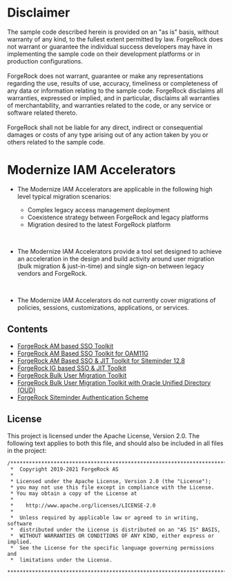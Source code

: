 # Disclaimer
The sample code described herein is provided on an "as is" basis, without warranty of any kind, to the fullest extent permitted by law. ForgeRock does not warrant or guarantee the individual success developers may have in implementing the sample code on their development platforms or in production configurations.
<br><br>
ForgeRock does not warrant, guarantee or make any representations regarding the use, results of use, accuracy, timeliness or completeness of any data or information relating to the sample code. ForgeRock disclaims all warranties, expressed or implied, and in particular, disclaims all warranties of merchantability, and warranties related to the code, or any service or software related thereto.
<br><br>
ForgeRock shall not be liable for any direct, indirect or consequential damages or costs of any type arising out of any action taken by you or others related to the sample code.

# Modernize IAM Accelerators

* The Modernize IAM Accelerators are applicable in the following high level typical migration scenarios:

    * Complex legacy access management deployment
    * Coexistence strategy between ForgeRock and legacy platforms
    * Migration desired to the latest ForgeRock platform

<br>

+ The Modernize IAM Accelerators provide a tool set designed to achieve an acceleration in the design and build activity around user migration (bulk migration & just-in-time) and single sign-on between legacy vendors and ForgeRock.

<br>

+ The Modernize IAM Accelerators do not currently cover migrations of policies, sessions, customizations, applications, or services​.

## Contents
+ [ForgeRock AM based SSO Toolkit](forgerock-am-migration-sso-jit)
+ [ForgeRock AM Based SSO Toolkit for OAM11G](forgerock-am-ora-migration-sso-jit)
+ [ForgeRock AM Based SSO & JIT Toolkit for Siteminder 12.8](https://github.com/ForgeRock/modernize-accelerators/tree/master/forgerock-am-siteminder-migration-sso-jit)
+ [ForgeRock IG based SSO & JIT Toolkit](forgerock-ig-migration-sso-jit)
+ [ForgeRock Bulk User Migration Toolkit](forgerock-bulk-migration-generic)
+ [ForgeRock Bulk User Migration Toolkit with Oracle Unified Directory (OUD)](forgerock-bulk-migration-oud)
+ [ForgeRock Siteminder Authentication Scheme](https://github.com/ForgeRock/modernize-accelerators/tree/master/forgerock-siteminder-authentication-scheme)

## License

This project is licensed under the Apache License, Version 2.0. The following text applies to both this file, and should also be included in all files in the project:

```
/***************************************************************************
 *  Copyright 2019-2021 ForgeRock AS
 *
 * Licensed under the Apache License, Version 2.0 (the "License");
 * you may not use this file except in compliance with the License.
 * You may obtain a copy of the License at
 *
 *    http://www.apache.org/licenses/LICENSE-2.0
 *
 *  Unless required by applicable law or agreed to in writing, software
 *  distributed under the License is distributed on an "AS IS" BASIS,
 *  WITHOUT WARRANTIES OR CONDITIONS OF ANY KIND, either express or implied.
 *  See the License for the specific language governing permissions and
 *  limitations under the License.
 ***************************************************************************/
```
